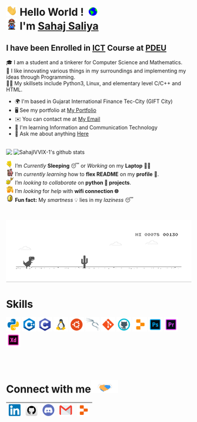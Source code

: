 # <img src="https://github.com/SahajIVVIX-1/Logos/blob/initial/Sahaj_SVG's/Assets/Hi.gif" width="30px"> Hello World ! &nbsp;<img src="https://github.com/SahajIVVIX-1/Logos/blob/initial/Sahaj_SVG's/Assets/Earth.gif" width="24px"> <br> <img src="https://github.com/SahajIVVIX-1/Logos/blob/initial/Sahaj_SVG's/Assets/Mario_Hello_Big.gif" width="30px"> I'm [Sahaj Saliya](https://github.com/SahajIVVIX-1)

 I have been Enrolled in [ICT](https://www.google.com/search?q=ICT&rlz=1C1RXQR_en-GBIN1087IN1087&oq=ICT&gs_lcrp=EgZjaHJvbWUyDwgAEEUYORiDARixAxiABDIKCAEQABixAxiABDINCAIQABiDARixAxiABDINCAMQLhiDARixAxiABDIKCAQQABixAxiABDITCAUQLhiDARjHARixAxjRAxiABDIQCAYQLhivARjHARiABBiOBTINCAcQLhiDARixAxiABDINCAgQABiDARixAxiABDIKCAkQABixAxiABNIBBzk2MWowajeoAgCwAgA&sourceid=chrome&ie=UTF-8) Course at [PDEU](https://www.pdpu.ac.in/)
-----------------------------------



🎓 I am a student and a tinkerer for Computer Science and Mathematics.<br> 
📍 I like innovating various things in my surroundings and implementing my ideas through Programming.<br> 
👨‍💻 My skillsets include Python3, Linux, and elementary level C/C++ and HTML.



* 🌍 I'm based in Gujarat International Finance Tec-City (GIFT City)
* 🖥️ See my portfolio at [My Portfolio](https://www.linkedin.com/in/sahaj-3b-vix/)
* ✉️ You can contact me at [My Email](mailto:sahajsaliya.59.2015@gmail.com)
* 🧠 I'm learning Information and Communication Technology
* 💬 Ask me about anything [Here](https://github.com/SahajIVVIX-1/SahajIVVIX-1/issues)


<br>

<a align="center">
  <img align="center" src="https://github-readme-stats.vercel.app/api/top-langs/?username=SahajIVVIX-1&theme=dark&hide_langs_below=1" />
</a>


<a align="right"> 
 <img align="center" src="https://github-readme-stats.vercel.app/api?username=SahajIVVIX-1&show_icons=true&theme=dark&line_height=27" alt="SahajIVVIX-1's github stats"/>
</a>

<br>

<img alt="GIF" src="https://github.com/SahajIVVIX-1/Logos/blob/initial/Sahaj_SVG's/Assets/wave.gif" width="20px" /> I’m *Currently* **Sleeping** 😴 or *Working* on my **Laptop** 👨‍💻<br>
<img alt="GIF" src="https://github.com/SahajIVVIX-1/Logos/blob/initial/Sahaj_SVG's/Assets/gandalf_parrot.gif" width="20px" /> I’m *currently learning* how to **flex README** on my **profile** 💪.<br>
<img alt="GIF" src="https://github.com/SahajIVVIX-1/Logos/blob/initial/Sahaj_SVG's/Assets/headbang.gif" width="20px" /> I’m *looking to collaborate* on **python 🐍 projects**.<br>
<img alt="GIF" src="https://github.com/SahajIVVIX-1/Logos/blob/initial/Sahaj_SVG's/Assets/hmm.gif" width="20px" /> I’m *looking* for *help* with **wifi connection 🌐**<br>
<img alt="GIF" src="https://github.com/SahajIVVIX-1/Logos/blob/initial/Sahaj_SVG's/Assets/coin.gif" width="20px" /> **Fun fact:** My *smartness* 💡 lies in my *laziness* 😴<br>


<br>

![Dino](https://github.com/SahajIVVIX-1/Logos/blob/initial/Sahaj_SVG's/Assets/dino.gif)

# Skills

<p align="left">
 <img src="https://github.com/SahajIVVIX-1/Logos/blob/initial/Logos/icons8-python.svg" width="39" height="39" alt="C" />
 <img src="https://github.com/SahajIVVIX-1/Logos/blob/initial/Logos/icons8-c.svg" width="39" height="39" alt="C" />
 <img src="https://github.com/SahajIVVIX-1/Logos/blob/initial/Logos/icons8-c-programming.svg" width="39" height="39" alt="C" />
 <img src="https://github.com/SahajIVVIX-1/Logos/blob/initial/Logos/icons8-linux-48.png" width="39" height="39" alt="C" />
 <img src="https://github.com/SahajIVVIX-1/Logos/blob/initial/Logos/icons8-ubuntu-48.png" width="39" height="39" alt="C" />
 <img src="https://github.com/SahajIVVIX-1/Logos/blob/initial/Logos/icons8-kali-linux.svg" width="39" height="39" alt="C" />
 <img src="https://github.com/SahajIVVIX-1/Logos/blob/initial/Logos/icons8-git.svg" width="39" height="39" alt="C" />
 <img src="https://github.com/SahajIVVIX-1/Logos/blob/initial/Logos/icons8-github.svg" width="39" height="39" alt="C" />
 <img src="https://github.com/SahajIVVIX-1/Logos/blob/initial/Logos/icons8-replit.svg" width="39" height="39" alt="C" />
 <img src="https://github.com/SahajIVVIX-1/Logos/blob/initial/Logos/icons8-photoshop.svg" width="39" height="39" alt="C" />
 <img src="https://github.com/SahajIVVIX-1/Logos/blob/initial/Logos/icons8-adobe-premiere-pro.svg" width="39" height="39" alt="C" />
 <img src="https://github.com/SahajIVVIX-1/Logos/blob/initial/Logos/icons8-adobe-xd.svg" width="39" height="39" alt="C" />
</p>
  
<br>
<br>

  # Connect with me<img src="https://github.com/SahajIVVIX-1/Logos/blob/initial/Sahaj_SVG's/Assets/Handshake.gif" height="34px">


| [<img src="https://github.com/SahajIVVIX-1/Logos/blob/initial/Sahaj_SVG's/Assets/Linkedin.svg" alt="Linkedin Logo" width="32">](https://www.linkedin.com/in/sahaj-3b-vix/) | [<img src="https://github.com/SahajIVVIX-1/Logos/blob/initial/Sahaj_SVG's/Assets/Github1.png" alt="Twitter Logo" width="32">](https://github.com/SahajIVVIX-1) | [<img src="https://github.com/SahajIVVIX-1/Logos/blob/initial/Sahaj_SVG's/Assets/Discord.png" alt="instagram logo" width="32">](https://discord.com/channels/1202887955203751996/1202887955203751999)| [<img src="https://github.com/SahajIVVIX-1/Logos/blob/initial/Sahaj_SVG's/Assets/Gmail.svg" alt="Github logo" width="34">](mailto:sahajsaliya.59.2015@gmail.com) |  [<img src="https://github.com/SahajIVVIX-1/Logos/blob/initial/Sahaj_SVG's/Assets/New_Replit_Logo.svg" alt="Github logo" width="34">](https://replit.com/@a1sahaj59) |
|:---:|:---:|:---:|:---:|:---:|


<br>
